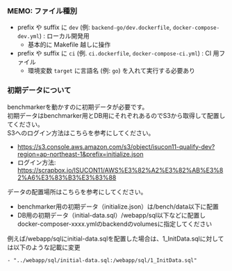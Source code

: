 ### MEMO: ファイル種別

* prefix や suffix に `dev` (例: `backend-go/dev.dockerfile`, `docker-compose-dev.yml`) : ローカル開発用
    * 基本的に Makefile 越しに操作
* prefix や suffix に `ci` (例.  `ci.dockerfile`, `docker-compose-ci.yml`) : CI 用ファイル
    * 環境変数 `target` に言語名 (例: `go`) を入れて実行する必要あり

### 初期データについて
benchmarkerを動かすのに初期データが必要です。  
初期データはbenchmarker用とDB用にそれぞれあるのでS3から取得して配置してください。  
S3へのログイン方法はこちらを参考にしてください。
* https://s3.console.aws.amazon.com/s3/object/isucon11-qualify-dev?region=ap-northeast-1&prefix=initialize.json
* ログイン方法: https://scrapbox.io/ISUCON11/AWS%E3%82%A2%E3%82%AB%E3%82%A6%E3%83%B3%E3%83%88
  
データの配置場所はこちらを参考にしてください。 
* benchmarker用の初期データ（initialize.json）は/bench/data以下に配置
* DB用の初期データ（initial-data.sql）/webapp/sql以下などに配置しdocker-composer-xxxx.ymlのbackendのvolumesに指定してください

例えば/webapp/sqlにinitial-data.sqlを配置した場合は、1_InitData.sqlに対しては以下のような記載に変更
```
- "../webapp/sql/initial-data.sql:/webapp/sql/1_InitData.sql"
```
